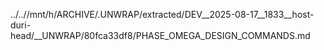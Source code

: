 ../..//mnt/h/ARCHIVE/.UNWRAP/extracted/DEV__2025-08-17__1833__host-duri-head/__UNWRAP/80fca33df8/PHASE_OMEGA_DESIGN_COMMANDS.md